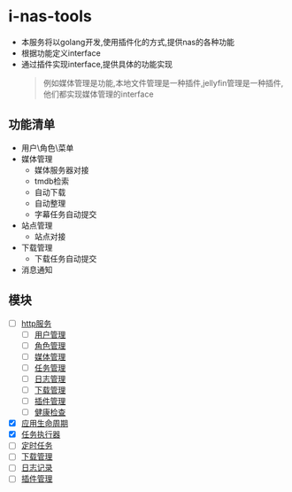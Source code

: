 # i-nas-tools
- 本服务将以golang开发,使用插件化的方式,提供nas的各种功能
- 根据功能定义interface
- 通过插件实现interface,提供具体的功能实现
  > 例如媒体管理是功能,本地文件管理是一种插件,jellyfin管理是一种插件,他们都实现媒体管理的interface
  
## 功能清单
- 用户\角色\菜单
- 媒体管理
    - 媒体服务器对接
    - tmdb检索
    - 自动下载
    - 自动整理
    - 字幕任务自动提交
- 站点管理
    - 站点对接
- 下载管理
    - 下载任务自动提交
- 消息通知
## 模块
- [ ] [http服务](./pkg/http)
    - [ ] [用户管理](./pkg/http/user)
    - [ ] [角色管理](./pkg/http/role)
    - [ ] [媒体管理](./pkg/http/media)
    - [ ] [任务管理](./pkg/http/task)
    - [ ] [日志管理](./pkg/http/log)
    - [ ] [下载管理](./pkg/http/download)
    - [ ] [插件管理](./pkg/http/plugin)
    - [ ] [健康检查](./pkg/http/health) 
- [x] [应用生命周期](./pkg/lifecycle)
- [x] [任务执行器](./pkg/task)
- [ ] [定时任务](./pkg/cron)
- [ ] [下载管理](./pkg/download)
- [ ] [日志记录](./pkg/log)
- [ ] [插件管理](./pkg/plugin)
